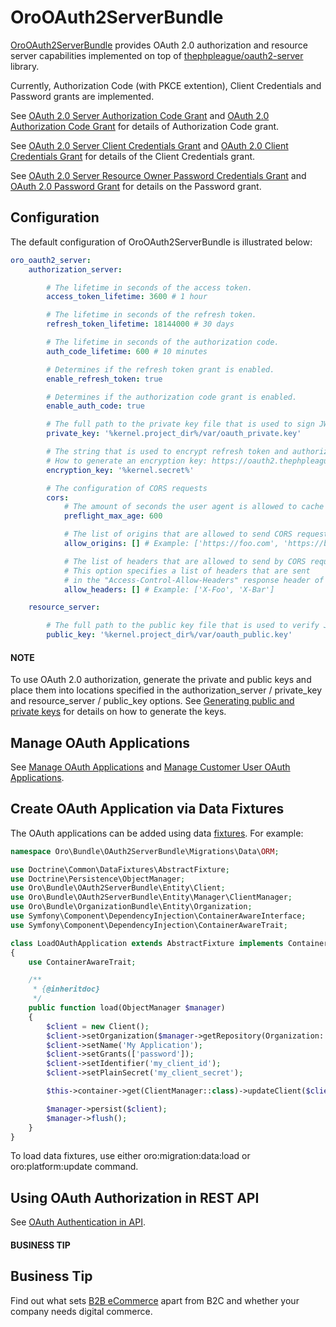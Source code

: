 <a id="bundle-docs-platform-oauth2-server-bundle"></a>

<a id="index-0"></a>

# OroOAuth2ServerBundle

<a href="https://github.com/oroinc/oauth2-server" target="_blank">OroOAuth2ServerBundle</a> provides OAuth 2.0 authorization and resource server capabilities implemented
on top of <a href="https://github.com/thephpleague/oauth2-server" target="_blank">thephpleague/oauth2-server</a> library.

Currently, Authorization Code (with PKCE extention), Client Credentials and Password grants are implemented.

See <a href="https://oauth2.thephpleague.com/authorization-server/auth-code-grant/" target="_blank">OAuth 2.0 Server Authorization Code Grant</a> and <a href="https://oauth.net/2/grant-types/authorization-code/" target="_blank">OAuth 2.0 Authorization Code Grant</a> for details of
Authorization Code grant.

See <a href="https://oauth2.thephpleague.com/authorization-server/client-credentials-grant/" target="_blank">OAuth 2.0 Server Client Credentials Grant</a> and <a href="https://oauth.net/2/grant-types/client-credentials/" target="_blank">OAuth 2.0 Client Credentials Grant</a> for details of the
Client Credentials grant.

See <a href="https://oauth2.thephpleague.com/authorization-server/resource-owner-password-credentials-grant/" target="_blank">OAuth 2.0 Server Resource Owner Password Credentials Grant</a> and <a href="https://oauth.net/2/grant-types/password/" target="_blank">OAuth 2.0 Password Grant</a> for details on the
Password grant.

<a id="bundle-docs-platform-oauth2-server-bundle-configuration"></a>

## Configuration

The default configuration of OroOAuth2ServerBundle is illustrated below:

```yaml
oro_oauth2_server:
    authorization_server:

        # The lifetime in seconds of the access token.
        access_token_lifetime: 3600 # 1 hour

        # The lifetime in seconds of the refresh token.
        refresh_token_lifetime: 18144000 # 30 days

        # The lifetime in seconds of the authorization code.
        auth_code_lifetime: 600 # 10 minutes

        # Determines if the refresh token grant is enabled.
        enable_refresh_token: true

        # Determines if the authorization code grant is enabled.
        enable_auth_code: true

        # The full path to the private key file that is used to sign JWT tokens.
        private_key: '%kernel.project_dir%/var/oauth_private.key'

        # The string that is used to encrypt refresh token and authorization token payload.
        # How to generate an encryption key: https://oauth2.thephpleague.com/installation/#string-password
        encryption_key: '%kernel.secret%'

        # The configuration of CORS requests
        cors:
            # The amount of seconds the user agent is allowed to cache CORS preflight requests
            preflight_max_age: 600

            # The list of origins that are allowed to send CORS requests
            allow_origins: [] # Example: ['https://foo.com', 'https://bar.com']

            # The list of headers that are allowed to send by CORS requests.
            # This option specifies a list of headers that are sent
            # in the "Access-Control-Allow-Headers" response header of CORS preflight requests
            allow_headers: [] # Example: ['X-Foo', 'X-Bar']

    resource_server:

        # The full path to the public key file that is used to verify JWT tokens.
        public_key: '%kernel.project_dir%/var/oauth_public.key'
```

#### NOTE
To use OAuth 2.0 authorization, generate the private and public keys and place them into locations specified in the authorization_server / private_key and resource_server / public_key options. See <a href="https://oauth2.thephpleague.com/installation/#generating-public-and-private-keys" target="_blank">Generating public and private keys</a> for details on how to generate the keys.

<a id="bundle-docs-platform-oauth2-server-bundle-manage-applications"></a>

## Manage OAuth Applications

See [Manage OAuth Applications](../../../user/back-office/system/user-management/oauth-app.md#oauth-applications) and [Manage Customer User OAuth Applications](../../../user/back-office/customers/customer-user-oauth-app/index.md#customer-user-oauth-app).

<a id="bundle-docs-platform-oauth2-server-bundle-create-app-via-data-fixtures"></a>

## Create OAuth Application via Data Fixtures

The OAuth applications can be added using data [fixtures](../../../backend/entities/fixtures.md#backend-entities-fixtures). For example:

```php
namespace Oro\Bundle\OAuth2ServerBundle\Migrations\Data\ORM;

use Doctrine\Common\DataFixtures\AbstractFixture;
use Doctrine\Persistence\ObjectManager;
use Oro\Bundle\OAuth2ServerBundle\Entity\Client;
use Oro\Bundle\OAuth2ServerBundle\Entity\Manager\ClientManager;
use Oro\Bundle\OrganizationBundle\Entity\Organization;
use Symfony\Component\DependencyInjection\ContainerAwareInterface;
use Symfony\Component\DependencyInjection\ContainerAwareTrait;

class LoadOAuthApplication extends AbstractFixture implements ContainerAwareInterface
{
    use ContainerAwareTrait;

    /**
     * {@inheritdoc}
     */
    public function load(ObjectManager $manager)
    {
        $client = new Client();
        $client->setOrganization($manager->getRepository(Organization::class)->getFirst());
        $client->setName('My Application');
        $client->setGrants(['password']);
        $client->setIdentifier('my_client_id');
        $client->setPlainSecret('my_client_secret');

        $this->container->get(ClientManager::class)->updateClient($client, false);

        $manager->persist($client);
        $manager->flush();
    }
}
```

To load data fixtures, use either oro:migration:data:load or oro:platform:update command.

<a id="bundle-docs-platform-oauth2-server-bundle-rest-api"></a>

## Using OAuth Authorization in REST API

See [OAuth Authentication in API](../../../api/authentication/oauth.md#web-services-api-authentication-oauth).

#### BUSINESS TIP
## Business Tip

Find out what sets <a href="https://oroinc.com/b2b-ecommerce/what-is-b2b-ecommerce/" target="_blank">B2B eCommerce</a> apart from B2C and whether your company needs digital commerce.

<!-- Frontend -->

